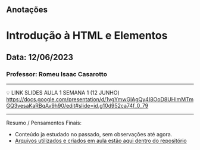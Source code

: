 ## Anotações

# Introdução à HTML e Elementos

## Data: 12/06/2023

### Professor: Romeu Isaac Casarotto

---

💡 LINK SLIDES AULA 1 SEMANA 1 (12 JUNHO)
https://docs.google.com/presentation/d/1vgYmwGlAgQy4I8OoD8UHImMTmGQ3vesaKaRBqAv9h90/edit#slide=id.g10d952ca74f_0_79

---

Resumo / Pensamentos Finais:
- Conteúdo ja estudado no passado, sem observações até agora.
- [Arquivos utilizados e criados em aula estão aqui dentro do repositório](https://github.com/vdr3w/aulasdevinhouse/tree/main/semana1/aula1)
